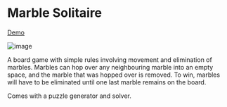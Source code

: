 # Marble Solitaire

[Demo](http://marble-solitaire.netlify.app/)

![image](https://user-images.githubusercontent.com/12826717/223365086-bedd7c6a-71b3-42cd-8aa9-837470f8cfc4.png)

A board game with simple rules involving movement and elimination of marbles. Marbles can hop over any neighbouring marble into an empty space, and the marble that was hopped over is removed. To win, marbles will have to be eliminated until one last marble remains on the board. 

Comes with a puzzle generator and solver.
